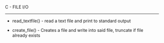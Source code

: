 


C - FILE I/O


---------------------------------------------------------


- read_textfile() - read a text file and print to standard output


- create_file() - Creates a file and write into said file, truncate if file already exists



